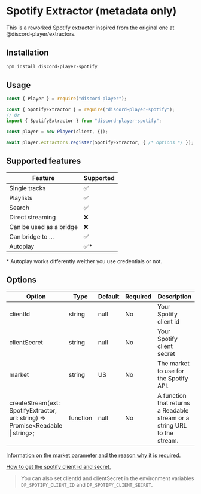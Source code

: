 # Spotify Extractor (metadata only)

This is a reworked Spotify extractor inspired from the original one at @discord-player/extractors.

## Installation

```bash
npm install discord-player-spotify
```

## Usage

```js
const { Player } = require("discord-player");

const { SpotifyExtractor } = require("discord-player-spotify");
// Or
import { SpotifyExtractor } from "discord-player-spotify";

const player = new Player(client, {});

await player.extractors.register(SpotifyExtractor, { /* options */ });
```

## Supported features

| Feature | Supported |
| --- | --- |
| Single tracks | ✅ |
| Playlists | ✅ |
| Search | ✅ |
| Direct streaming | ❌ |
| Can be used as a bridge | ❌ |
| Can bridge to ... | ✅ |
| Autoplay | ✅* |

\* Autoplay works differently weither you use credentials or not.

## Options

| Option | Type | Default | Required | Description |
| --- | --- | --- | --- | --- |
| clientId | string | null | No | Your Spotify client id |
| clientSecret | string | null | No | Your Spotify client secret |
| market | string | US | No | The market to use for the Spotify API. |
| createStream(ext: SpotifyExtractor, url: string) => Promise<Readable \| string>; | function | null | No | A function that returns a Readable stream or a string URL to the stream. |

[Information on the market parameter and the reason why it is required.](https://developer.spotify.com/documentation/web-api/concepts/track-relinking)

[How to get the spotify client id and secret.](https://developer.spotify.com/documentation/web-api/concepts/apps)

> You can also set clientId and clientSecret in the environment variables `DP_SPOTIFY_CLIENT_ID` and `DP_SPOTIFY_CLIENT_SECRET`.